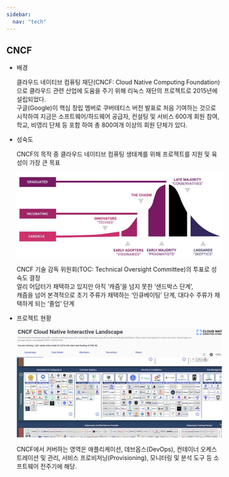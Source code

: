 ```yaml
---
sidebar:
  nav: "tech"
---
```


## CNCF

  - 배경

      클라우드 네이티브 컴퓨팅 재단(CNCF: Cloud Native Computing Foundation)으로
      클라우드 관련 산업에 도움을 주기 위해 리눅스 재단의 프로젝트로 2015년에 설립되었다.  
      구글(Google)이 핵심 창립 멤버로 쿠버테티스 버전 발표로 처음 기여하는 것으로 시작하여
      지금은 소프트웨어/하드웨어 공급자, 컨설팅 및 서비스 600개 회원 참여, 학교, 비영리 단체 등 포함 하여 
      총 800여개 이상의 회원 단체가 있다. 

  - 성숙도

      CNCF의 목적 중 클라우드 네이티브 컴퓨팅 생태계를 위해 프로젝트를 지원 및 육성이 가장 큰 목표

      ![cncf](../../assets/images/cncf/cncf.png)    

      CNCF 기술 감독 위원회(TOC: Technical Oversight Committee)의 투표로 성숙도 결정  
      얼리 어답터가 채택하고 있지만 아직 ‘캐즘’을 넘지 못한 ‘샌드박스 단계’,    
      캐즘을 넘어 본격적으로 초기 주류가 채택하는 ‘인큐베이팅’ 단계, 대다수 주류가 채택하게 되는 ‘졸업’ 단계

  - 프로젝트 현황
    
      ![cncf](../../assets/images/cncf/landscape.png)    

      CNCF에서 커버하는 영역은 애플리케이션, 데브옵스(DevOps), 컨테이너 오케스트레이션 및 관리, 
      서비스 프로비저닝(Provisioning), 모니터링 및 분석 도구 등 소프트웨어 전주기에 해당. 
  